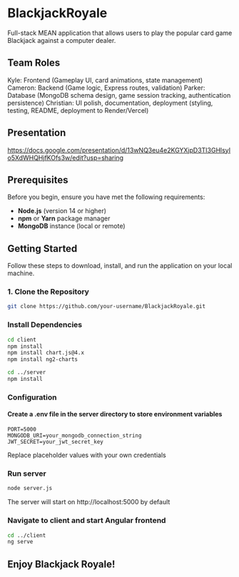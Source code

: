 # BlackjackRoyale
Full-stack MEAN application that allows users to play the popular card game Blackjack against a computer dealer.

## Team Roles
Kyle: Frontend (Gameplay UI, card animations, state management)
Cameron: Backend (Game logic, Express routes, validation)
Parker: Database (MongoDB schema design, game session tracking, authentication persistence)
Christian: UI polish, documentation, deployment (styling, testing, README, deployment to Render/Vercel)

## Presentation
https://docs.google.com/presentation/d/13wNQ3eu4e2KGYXjpD3TI3GHlsyIo5XdWHQHjfKOfs3w/edit?usp=sharing

## Prerequisites
Before you begin, ensure you have met the following requirements:

- **Node.js** (version 14 or higher)  
- **npm** or **Yarn** package manager  
- **MongoDB** instance (local or remote)  

## Getting Started
Follow these steps to download, install, and run the application on your local machine.


### 1. Clone the Repository
```bash
git clone https://github.com/your-username/BlackjackRoyale.git
```

### Install Dependencies
```bash
cd client 
npm install
npm install chart.js@4.x
npm install ng2-charts

cd ../server
npm install
```

### Configuration
#### Create a .env file in the server directory to store environment variables
```env
PORT=5000
MONGODB_URI=your_mongodb_connection_string
JWT_SECRET=your_jwt_secret_key
```
Replace placeholder values with your own credentials

### Run server 
```bash
node server.js
```
The server will start on http://localhost:5000 by default

### Navigate to client and start Angular frontend
```bash
cd ../client
ng serve
```

## Enjoy Blackjack Royale!
